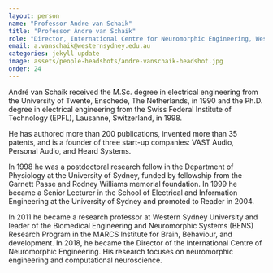 ```yaml
---
layout: person
name: "Professor Andre van Schaik"
title: "Professor Andre van Schaik"
role: "Director, International Centre for Neuromorphic Engineering, Western Sydney University"
email: a.vanschaik@westernsydney.edu.au
categories: jekyll update
image: assets/people-headshots/andre-vanschaik-headshot.jpg
order: 24
---
```

André van Schaik received the M.Sc. degree in electrical engineering from the University of Twente, Enschede, The Netherlands, in 1990 and the Ph.D. degree in electrical engineering from the Swiss Federal Institute of Technology (EPFL), Lausanne, Switzerland, in 1998.

He has authored more than 200 publications, invented more than 35 patents, and is a founder of three start-up companies: VAST Audio, Personal Audio, and Heard Systems.

In 1998 he was a postdoctoral research fellow in the Department of Physiology at the University of Sydney, funded by fellowship from the Garnett Passe and Rodney Williams memorial foundation. In 1999 he became a Senior Lecturer in the School of Electrical and Information Engineering at the University of Sydney and promoted to Reader in 2004.

In 2011 he became a research professor at Western Sydney University and leader of the Biomedical Engineering and Neuromorphic Systems (BENS) Research Program in the MARCS Institute for Brain, Behaviour, and development. In 2018, he became the Director of the International Centre of Neuromorphic Engineering. His research focuses on neuromorphic engineering and computational neuroscience.

